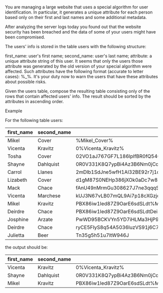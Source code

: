 You are managing a large website that uses a special algorithm for user identification. In particular, it generates a unique attribute for each person based only on their first and last names and some additional metadata.

After analyzing the server logs today you found out that the website security has been breached and the data of some of your users might have been compromised.

The users' info is stored in the table users with the following structure:

first_name: user's first name;
second_name: user's last name;
attribute: a unique attribute string of this user.
It seems that only the users those attribute was generated by the old version of your special algorithm were affected. Such attributes have the following format (accurate to letter cases): <one or more arbitrary character>%<first name>_<second name>%<zero or more arbitrary characters>. It's your duty now to warn the users that have these attributes about possible risks.

Given the users table, compose the resulting table consisting only of the rows that contain affected users' info. The result should be sorted by the attributes in ascending order.

Example

For the following table users: 

| first\_name | second\_name | attribute                                                            |
|-------------|--------------|----------------------------------------------------------------------|
| Mikel       | Cover        | %Mikel\_Cover%                                                       |
| Vicenta     | Kravitz      | 0%Vicenta\_Kravitz%                                                  |
| Tosha       | Cover        | 02VO1aJ767GF7L186lpIfBR0fQ5406Q02YcpG42LDF4Bv26                      |
| Shayne      | Dahlquist    | 0R0V331K8Q7ypBi4Az3B6Nm0jCqUk%Shayne\_Dahlquist%46E3O0u7t7           |
| Carrol      | Llanes       | 2mDIb1SdJne5wfH1Al32BE92r7j1d60PJ263b2vyPn3zxQ2P7sVOM26J11UT6W0Np    |
| Lizabeth    | Cover        | d1gM87S0NEHp386jXOk0aDc7w8bx4u8q7D82ff2Z4YT43iLyZ39xYbEDXMk          |
| Mack        | Chace        | fAnU49nMrmGu308627J7ne3qqqSPJDnq6dwW607lahNB5DinTR2Rkp549G7          |
| Vicenta     | Marchese     | kUJ3N67vLB07mQL9Ai7p18cXGzjdT32r8283ZQi                              |
| Mikel       | Kravitz      | PBX86iw1Ied87Z9OarE6sdSLdt%Mikel\_Kravitz%W73XOY9YaOgi060r2x12D2EmD7 |
| Deirdre     | Chace        | PBX86iw1Ied87Z9OarE6sdSLdtDeirdrelChaceW73XOY9YaOgi060r2x12D2EmD7    |
| Josphine    | Arzate       | PwWD95BCKVYn5YD7iHLMa3HjP9tH%josphine\_arzate%d2hNHNd3RpqfUREN47     |
| Deirdre     | Chace        | ryCE5FIyS8q54A5036luzVS91j6C7P76E9X0O58htzgthuX24LG%DEirdre\_Chace%  |
| Julietta    | Beer         | Tn35g5h51u7ltW946J                                                   |

the output should be:

| first\_name | second\_name | attribute                                                            |
|-------------|--------------|----------------------------------------------------------------------|
| Vicenta     | Kravitz      | 0%Vicenta\_Kravitz%                                                  |
| Shayne      | Dahlquist    | 0R0V331K8Q7ypBi4Az3B6Nm0jCqUk%Shayne\_Dahlquist%46E3O0u7t7           |
| Mikel       | Kravitz      | PBX86iw1Ied87Z9OarE6sdSLdt%Mikel\_Kravitz%W73XOY9YaOgi060r2x12D2EmD7 |
